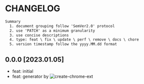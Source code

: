 # CHANGELOG

```txt
Summary
  1. document grouping follow 'SemVer2.0' protocol
  2. use 'PATCH' as a minimum granularity
  3. use concise descriptions
  4. type: feat \ fix \ update \ perf \ remove \ docs \ chore
  5. version timestamp follow the yyyy.MM.dd format
```

## 0.0.0 [2023.01.05]

- feat: initial
- feat: generator by ![create-chrome-ext](https://www.npmjs.com/package/create-chrome-ext)
